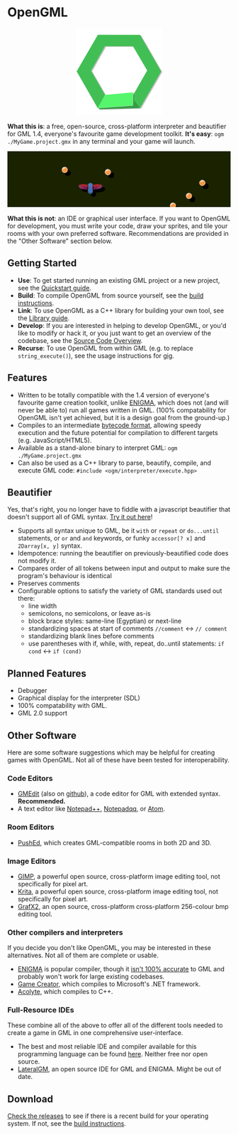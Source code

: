 # OpenGML

<p align="center"><img src="./etc/logo-alpha-small.png" /></p>

**What this is**: a free, open-source, cross-platform interpreter and beautifier for GML 1.4, everyone's favourite game development toolkit. **It's easy**: `ogm ./MyGame.project.gmx` in any terminal and your game will launch.

<p align="center"><img src="./etc/example-game.gif" /></p>

**What this is not**: an IDE or graphical user interface. If you want to OpenGML for development, you must write your code, draw your sprites, and tile your rooms with your own preferred software. Recommendations are provided in the "Other Software" section below.

## Getting Started

- **Use**: To get started running an existing GML project or a new project, see the [Quickstart guide](./QUICKSTART.md).
- **Build**: To compile OpenGML from source yourself, see the [build instructions](./BUILD.md).
- **Link**: To use OpenGML as a C++ library for building your own tool, see the [Library guide](./LIBRARY.md).
- **Develop**: If you are interested in helping to develop OpenGML, or you'd like to modify or hack it, or you just want to get an overview of the codebase, see the [Source Code Overview](./SOURCE_OVERVIEW.md).
- **Recurse**: To use OpenGML from within GML (e.g. to replace `string_execute()`), see the usage instructions for [gig](./src/gig/README.md).

## Features

- Written to be totally compatible with the 1.4 version of everyone's favourite game creation toolkit, unlike [ENIGMA](https://enigma-dev.org/), which does not (and will never be able to) run all games written in GML. (100% compatability for OpenGML isn't yet achieved, but it is a design goal from the ground-up.)
- Compiles to an intermediate [bytecode format](./include/ogm/bytecode/bytecode.hpp), allowing speedy execution and the future potential for compilation to different targets (e.g. JavaScript/HTML5).
- Available as a stand-alone binary to interpret GML: `ogm ./MyGame.project.gmx`
- Can also be used as a C++ library to parse, beautify, compile, and execute GML code: `#include <ogm/interpreter/execute.hpp>`

## Beautifier

Yes, that's right, you no longer have to fiddle with a javascript beautifier that doesn't support all of GML syntax. [Try it out here](http://gmlbeautify.nstbayless.com)!

- Supports all syntax unique to GML, be it `with` or `repeat` or `do...until` statements, or `or` and `and` keywords, or funky `accessor[? x]` and `2Darray[x, y]` syntax.
- Idempotence: running the beautifier on previously-beautified code does not modify it.
- Compares order of all tokens between input and output to make sure the program's behaviour is identical
- Preserves comments
- Configurable options to satisfy the variety of GML standards used out there:
  - line width
  - semicolons, no semicolons, or leave as-is
  - block brace styles: same-line (Egyptian) or next-line
  - standardizing spaces at start of comments `//comment` <-> `// comment`
  - standardizing blank lines before comments
  - use parentheses with if, while, with, repeat, do..until statements: `if cond` <-> `if (cond)`

## Planned Features

- Debugger
- Graphical display for the interpreter (SDL)
- 100% compatability with GML.
- GML 2.0 support

## Other Software

Here are some software suggestions which may be helpful for creating games with OpenGML. Not all of these have been tested for interoperability.

### Code Editors
- [GMEdit](https://yellowafterlife.itch.io/gmedit) (also on [github](https://github.com/GameMakerDiscord/GMEdit)), a code editor for GML with extended syntax. **Recommended.**
- A text editor like [Notepad++](https://notepad-plus-plus.org/), [Notepadqq](https://notepadqq.com/s/), or [Atom](https://atom.io/).

### Room Editors
- [PushEd](https://github.com/GameMakerDiscord/PushEd), which creates GML-compatible rooms in both 2D and 3D.

### Image Editors
- [GIMP](https://www.gimp.org/), a powerful open source, cross-platform image editing tool, not specifically for pixel art.
- [Krita](https://krita.org/en/), a powerful open source, cross-platform image editing tool, not specifically for pixel art.
- [GrafX2](http://grafx2.chez.com/), an open source, cross-platform cross-platform 256-colour bmp editing tool.

### Other compilers and interpreters

If you decide you don't like OpenGML, you may be interested in these alternatives. Not all of them are complete or usable.

- [ENIGMA](https://enigma-dev.org/) is popular compiler, though it [isn't 100% accurate](https://enigma-dev.org/docs/Wiki/GM_Incompatibilities) to GML and probably won't work for large existing codebases.
- [Game Creator](https://github.com/joshwyant/game-creator), which compiles to Microsoft's .NET framework.
- [Acolyte](https://github.com/donkeybonks/acolyte), which compiles to C++.


### Full-Resource IDEs

These combine all of the above to offer all of the different tools needed to create a game in GML in one comprehensive user-interface.

- The best and most reliable IDE and compiler available for this programming language can be found [here](https://www.yoyogames.com/). Neither free nor open source.
- [LateralGM](http://lateralgm.org/), an open source IDE for GML and ENIGMA. Might be out of date.

## Download

[Check the releases](https://github.com/nstbayless/gml-beautify/releases) to see if there is a recent build for your operating system. If not, see the [build instructions](./BUILD.md).
